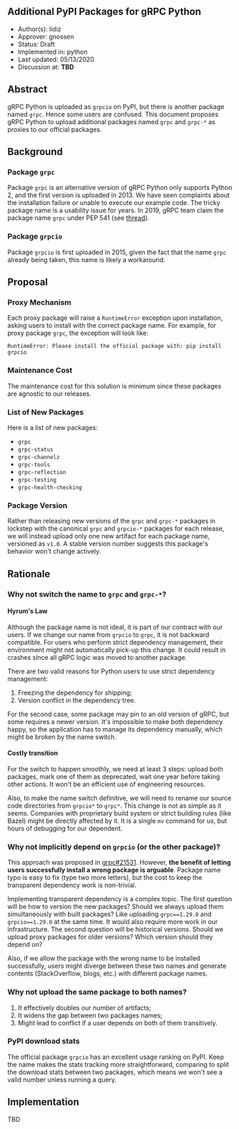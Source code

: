 Additional PyPI Packages for gRPC Python
----
* Author(s): lidiz
* Approver: gnossen
* Status: Draft
* Implemented in: python
* Last updated: 05/13/2020
* Discussion at: **TBD**

## Abstract

gRPC Python is uploaded as `grpcio` on PyPI, but there is another package named
`grpc`. Hence some users are confused. This document proposes gRPC Python to
upload additional packages named `grpc` and `grpc-*` as proxies to our official
packages.

## Background

### Package `grpc`

Package `grpc` is an alternative version of gRPC Python only supports Python 2,
and the first version is uploaded in 2013. We have seen complaints about the
installation failure or unable to execute our example code. The tricky package
name is a usability issue for years. In 2019, gRPC team claim the package name
`grpc` under PEP 541 (see [thread](https://github.com/pypa/pypi-support/issues/3)).

### Package `grpcio`

Package `grpcio` is first uploaded in 2015, given the fact that the name `grpc`
already being taken, this name is likely a workaround.

## Proposal

### Proxy Mechanism

Each proxy package will raise a `RuntimeError` exception upon installation,
asking users to install with the correct package name. For example, for proxy
package `grpc`, the exception will look like:

```
RuntimeError: Please install the official package with: pip install grpcio
```

### Maintenance Cost

The maintenance cost for this solution is minimum since these packages are
agnostic to our releases.

### List of New Packages

Here is a list of new packages:
* `grpc`
* `grpc-status`
* `grpc-channelz`
* `grpc-tools`
* `grpc-reflection`
* `grpc-testing`
* `grpc-health-checking`

### Package Version

Rather than releasing new versions of the `grpc` and `grpc-*` packages in
lockstep with the canonical `grpc` and `grpcio-*` packages for each release, we
will instead upload only one new artifact for each package name, versioned as
`v1.0`. A stable version number suggests this package's behavior won't change
actively.

## Rationale

### Why not switch the name to `grpc` and `grpc-*`?

#### Hyrum's Law

Although the package name is not ideal, it is part of our contract with our
users. If we change our name from `grpcio` to `grpc`, it is not backward
compatible. For users who perform strict dependency management, their
environment might not automatically pick-up this change. It could result in
crashes since all gRPC logic was moved to another package.

There are two valid reasons for Python users to use strict dependency
management:

1. Freezing the dependency for shipping;
2. Version conflict in the dependency tree.

For the second case, some package may pin to an old version of gRPC, but some
requires a newer version. It's impossible to make both dependency happy, so the
application has to manage its dependency manually, which might be broken by the
name switch.

#### Costly transition

For the switch to happen smoothly, we need at least 3 steps: upload both
packages, mark one of them as deprecated, wait one year before taking other
actions. It won't be an efficient use of engineering resources.

Also, to make the name switch definitive, we will need to rename our source code
directories from `grpcio*` to `grpc*`. This change is not as simple as it seems.
Companies with proprietary build system or strict building rules (like Bazel)
might be directly affected by it. It is a single `mv` command for us, but hours
of debugging for our dependent.

### Why not implicitly depend on `grpcio` (or the other package)?

This approach was proposed in
[grpc#21531](https://github.com/grpc/grpc/pull/21531). However, **the benefit of
letting users successfully install a wrong package is arguable**. Package name
typo is easy to fix (type two more letters), but the cost to keep the
transparent dependency work is non-trivial.

Implementing transparent dependency is a complex topic. The first question will
be how to version the new packages? Should we always upload them simultaneously
with built packages? Like uploading `grpc==1.29.0` and `grpcio==1.29.0` at the
same time. It would also require more work in our infrastructure. The second
question will be historical versions. Should we upload proxy packages for older
versions? Which version should they depend on?

Also, if we allow the package with the wrong name to be installed successfully,
users might diverge between these two names and generate contents
(StackOverflow, blogs, etc.) with different package names.

### Why not upload the same package to both names?

1. It effectively doubles our number of artifacts;
2. It widens the gap between two packages names;
3. Might lead to conflict if a user depends on both of them transitively.

### PyPI download stats

The official package `grpcio` has an excellent usage ranking on PyPI. Keep the
name makes the stats tracking more straightforward, comparing to split the
download stats between two packages, which means we won't see a valid number
unless running a query.

## Implementation

TBD

